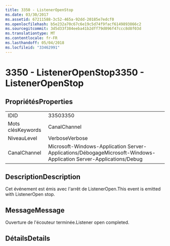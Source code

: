 ```yaml
---
title: 3350 - ListenerOpenStop
ms.date: 03/30/2017
ms.assetid: 67211588-3c52-465a-92dd-20185e7edcf0
ms.openlocfilehash: b5e232a70c67c6e19c5d74f9facf6149893866c2
ms.sourcegitcommit: 3d5d33f384eeba41b2dff79d096f47ccc8d8f03d
ms.translationtype: MT
ms.contentlocale: fr-FR
ms.lasthandoff: 05/04/2018
ms.locfileid: "33462991"
---
```

# <a name="3350---listeneropenstop"></a><span data-ttu-id="c6b60-102">3350 - ListenerOpenStop</span><span class="sxs-lookup"><span data-stu-id="c6b60-102">3350 - ListenerOpenStop</span></span>
## <a name="properties"></a><span data-ttu-id="c6b60-103">Propriétés</span><span class="sxs-lookup"><span data-stu-id="c6b60-103">Properties</span></span>  
  
|||  
|-|-|  
|<span data-ttu-id="c6b60-104">ID</span><span class="sxs-lookup"><span data-stu-id="c6b60-104">ID</span></span>|<span data-ttu-id="c6b60-105">3350</span><span class="sxs-lookup"><span data-stu-id="c6b60-105">3350</span></span>|  
|<span data-ttu-id="c6b60-106">Mots clés</span><span class="sxs-lookup"><span data-stu-id="c6b60-106">Keywords</span></span>|<span data-ttu-id="c6b60-107">Canal</span><span class="sxs-lookup"><span data-stu-id="c6b60-107">Channel</span></span>|  
|<span data-ttu-id="c6b60-108">Niveau</span><span class="sxs-lookup"><span data-stu-id="c6b60-108">Level</span></span>|<span data-ttu-id="c6b60-109">Verbose</span><span class="sxs-lookup"><span data-stu-id="c6b60-109">Verbose</span></span>|  
|<span data-ttu-id="c6b60-110">Canal</span><span class="sxs-lookup"><span data-stu-id="c6b60-110">Channel</span></span>|<span data-ttu-id="c6b60-111">Microsoft-Windows-Application Server-Applications/Débogage</span><span class="sxs-lookup"><span data-stu-id="c6b60-111">Microsoft-Windows-Application Server-Applications/Debug</span></span>|  
  
## <a name="description"></a><span data-ttu-id="c6b60-112">Description</span><span class="sxs-lookup"><span data-stu-id="c6b60-112">Description</span></span>  
 <span data-ttu-id="c6b60-113">Cet événement est émis avec l'arrêt de ListenerOpen.</span><span class="sxs-lookup"><span data-stu-id="c6b60-113">This event is emitted with ListenerOpen stop.</span></span>  
  
## <a name="message"></a><span data-ttu-id="c6b60-114">Message</span><span class="sxs-lookup"><span data-stu-id="c6b60-114">Message</span></span>  
 <span data-ttu-id="c6b60-115">Ouverture de l'écouteur terminée.</span><span class="sxs-lookup"><span data-stu-id="c6b60-115">Listener open completed.</span></span>  
  
## <a name="details"></a><span data-ttu-id="c6b60-116">Détails</span><span class="sxs-lookup"><span data-stu-id="c6b60-116">Details</span></span>
